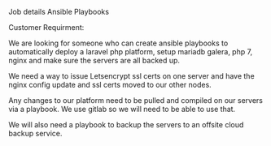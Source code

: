 Job details
Ansible Playbooks

Customer Requirment:

We are looking for someone who can create ansible playbooks to automatically deploy a laravel php platform, setup mariadb galera, php 7, nginx and make sure the servers are all backed up. 

We need a way to issue Letsencrypt ssl certs on one server and have the nginx config update and ssl certs moved to our other nodes. 

Any changes to our platform need to be pulled and compiled on our servers via a playbook. We use gitlab so we will need to be able to use that. 

We will also need a playbook to backup the servers to an offsite cloud backup service.

